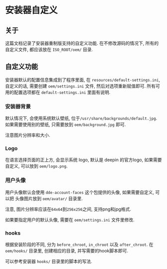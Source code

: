 # 安装器自定义

## 关于
这篇文档记录了安装器重制版支持的自定义功能.
在不修改源码的情况下, 所有的自定义文件, 都应该放在 `ISO_ROOT/oem/` 目录.

## 自定义功能
安装器默认的配置信息集成到了程序里面, 在 `resources/default-settings.ini`,
自定义的话, 需要创建 `oem/settings.ini` 文件, 然后对选项重新赋值即可.
所有可用的配置选项都在 `default-settings.ini` 里面有说明.


### 安装器背景
默认情况下, 会使用系统默认壁纸, 位于`/usr/share/backgrounds/default.jpg`.
如果需要使用别的壁纸, 只需要放到 `oem/background.jpg` 即可.

注意图片分辨率和大小.


### Logo
在语言选择页面的正上方, 会显示系统 logo, 默认是 deepin 的官方logo, 如果需要
自定义, 可以放到 `oem/logo.png`.


### 用户头像
用户头像默认会使用 `dde-account-faces` 这个包提供的头像, 如果需要自定义, 可以把
头像图片放到 `oem/avatar/` 目录里.

注意, 图片分辨率应该在`64x64`到`256x256`之间, 支持png和jpg格式.

如果要指定用户的默认头像, 需要在 `oem/settings.ini` 文件里修改.


### hooks
根据安装阶段的不同, 分为 `before_chroot`, `in_chroot` 以及 `after_chroot`.
在 `oem/hooks/` 目录里, 创建相应的目录, 并写需要的hook脚本即可.

可以参考安装器 `hooks/` 目录里的脚本的写法.
